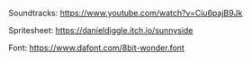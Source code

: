 

Soundtracks:
https://www.youtube.com/watch?v=Ciu6pajB9Jk

Spritesheet:
https://danieldiggle.itch.io/sunnyside

Font:
https://www.dafont.com/8bit-wonder.font